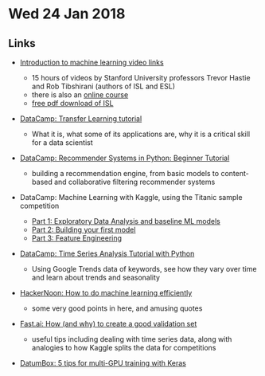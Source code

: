 # Wed 24 Jan 2018

## Links

- [Introduction to machine learning video links](http://www.dataschool.io/15-hours-of-expert-machine-learning-videos/)
    - 15 hours of videos by Stanford University professors Trevor Hastie and Rob Tibshirani (authors of ISL and ESL)
    - there is also an [online course](https://lagunita.stanford.edu/courses/HumanitiesSciences/StatLearning/Winter2016/about)
    - [free pdf download of ISL](http://www-bcf.usc.edu/~gareth/ISL/)

- [DataCamp: Transfer Learning tutorial](https://www.datacamp.com/community/tutorials/transfer-learning)
    - What it is, what some of its applications are, why it is a critical skill for a data scientist

- [DataCamp: Recommender Systems in Python: Beginner Tutorial](https://www.datacamp.com/community/tutorials/recommender-systems-python)
    - building a recommendation engine, from basic models to content-based and collaborative filtering recommender systems

- DataCamp: Machine Learning with Kaggle, using the Titanic sample competition
    - [Part 1: Exploratory Data Analysis and baseline ML models](https://www.datacamp.com/community/tutorials/kaggle-machine-learning-eda)
    - [Part 2: Building your first model](https://www.datacamp.com/community/tutorials/kaggle-tutorial-machine-learning)
    - [Part 3: Feature Engineering](https://www.datacamp.com/community/tutorials/feature-engineering-kaggle)

- [DataCamp: Time Series Analysis Tutorial with Python](https://www.datacamp.com/community/tutorials/time-series-analysis-tutorial)
    - Using Google Trends data of keywords, see how they vary over time and learn about trends and seasonality

- [HackerNoon: How to do machine learning efficiently](https://hackernoon.com/doing-machine-learning-efficiently-8ba9d9bc679d)
    - some very good points in here, and amusing quotes

- [Fast.ai: How (and why) to create a good validation set](http://www.fast.ai/2017/11/13/validation-sets/)
    - useful tips including dealing with time series data, along with analogies to how Kaggle splits the data for competitions

- [DatumBox: 5 tips for multi-GPU training with Keras](http://blog.datumbox.com/5-tips-for-multi-gpu-training-with-keras/)